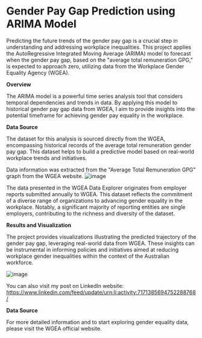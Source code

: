 # Gender Pay Gap Prediction using ARIMA Model

Predicting the future trends of the gender pay gap is a crucial step in understanding and addressing workplace inequalities. This project applies the AutoRegressive Integrated Moving Average (ARIMA) model to forecast when the gender pay gap, based on the "average total remuneration GPG," is expected to approach zero, utilizing data from the Workplace Gender Equality Agency (WGEA).

**Overview**

The ARIMA model is a powerful time series analysis tool that considers temporal dependencies and trends in data. By applying this model to historical gender pay gap data from WGEA, I aim to provide insights into the potential timeframe for achieving gender pay equality in the workplace.

**Data Source**

The dataset for this analysis is sourced directly from the WGEA, encompassing historical records of the average total remuneration gender pay gap. This dataset helps to build a predictive model based on real-world workplace trends and initiatives.

Data information was extracted from the "Average Total Remuneration GPG" graph from the WGEA website. 
![image](https://github.com/eloisjr/The-Gender-Pay-Gap/assets/81710422/cf167618-7b19-4cc2-a3b3-39dedd656a7c)

The data presented in the WGEA Data Explorer originates from employer reports submitted annually to WGEA. This dataset reflects the commitment of a diverse range of organizations to advancing gender equality in the workplace. Notably, a significant majority of reporting entities are single employers, contributing to the richness and diversity of the dataset.

**Results and Visualization**

The project provides visualizations illustrating the predicted trajectory of the gender pay gap, leveraging real-world data from WGEA. These insights can be instrumental in informing policies and initiatives aimed at reducing workplace gender inequalities within the context of the Australian workforce.

![image](https://github.com/eloisjr/The-Gender-Pay-Gap/assets/81710422/ddf1c1d0-79e9-4b37-9ae9-b936b4232c26)

You can also visit my post on LinkedIn website: https://www.linkedin.com/feed/update/urn:li:activity:7171385694752288768/



**Data Source**

For more detailed information and to start exploring gender equality data, please visit the WGEA official website.




